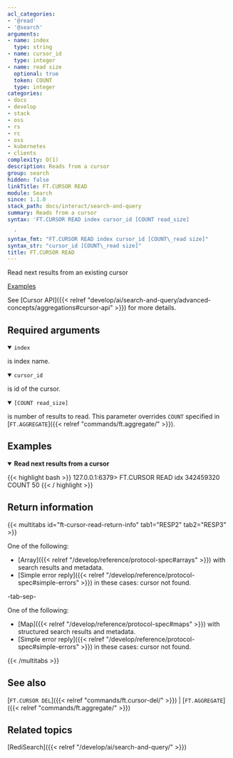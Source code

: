 ```yaml
---
acl_categories:
- '@read'
- '@search'
arguments:
- name: index
  type: string
- name: cursor_id
  type: integer
- name: read size
  optional: true
  token: COUNT
  type: integer
categories:
- docs
- develop
- stack
- oss
- rs
- rc
- oss
- kubernetes
- clients
complexity: O(1)
description: Reads from a cursor
group: search
hidden: false
linkTitle: FT.CURSOR READ
module: Search
since: 1.1.0
stack_path: docs/interact/search-and-query
summary: Reads from a cursor
syntax: 'FT.CURSOR READ index cursor_id [COUNT read_size]

  '
syntax_fmt: "FT.CURSOR READ index cursor_id [COUNT\_read size]"
syntax_str: "cursor_id [COUNT\_read size]"
title: FT.CURSOR READ
---
```


Read next results from an existing cursor

[Examples](#examples)

See [Cursor API]({{< relref "develop/ai/search-and-query/advanced-concepts/aggregations#cursor-api" >}}) for more details.

## Required arguments

<details open>
<summary><code>index</code></summary>

is index name.
</details>

<details open>
<summary><code>cursor_id</code></summary>

is id of the cursor.
</details>

<details open>
<summary><code>[COUNT read_size]</code></summary>

is number of results to read. This parameter overrides `COUNT` specified in [`FT.AGGREGATE`]({{< relref "commands/ft.aggregate/" >}}).
</details>

## Examples

<details open>
<summary><b>Read next results from a cursor</b></summary>

{{< highlight bash >}}
127.0.0.1:6379> FT.CURSOR READ idx 342459320 COUNT 50
{{< / highlight >}}
</details>

## Return information

{{< multitabs id="ft-cursor-read-return-info" 
    tab1="RESP2" 
    tab2="RESP3" >}}

One of the following:
* [Array]({{< relref "/develop/reference/protocol-spec#arrays" >}}) with search results and metadata.
* [Simple error reply]({{< relref "/develop/reference/protocol-spec#simple-errors" >}}) in these cases: cursor not found.

-tab-sep-

One of the following:
* [Map]({{< relref "/develop/reference/protocol-spec#maps" >}}) with structured search results and metadata.
* [Simple error reply]({{< relref "/develop/reference/protocol-spec#simple-errors" >}}) in these cases: cursor not found.

{{< /multitabs >}}

## See also

[`FT.CURSOR DEL`]({{< relref "commands/ft.cursor-del/" >}}) | [`FT.AGGREGATE`]({{< relref "commands/ft.aggregate/" >}})

## Related topics

[RediSearch]({{< relref "/develop/ai/search-and-query/" >}})
